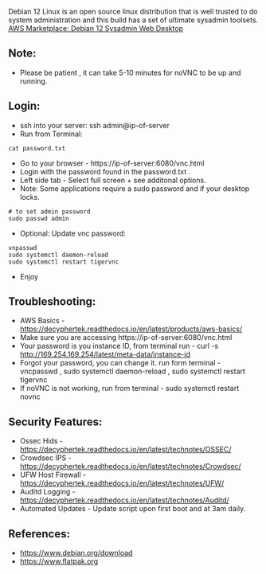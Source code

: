 Debian 12 Linux is an open source linux distribution that is well trusted to do system administration and this build has a set of ultimate sysadmin toolsets. [AWS Marketplace: Debian 12 Sysadmin Web Desktop ](https://aws.amazon.com/marketplace/pp/prodview-r2juwnhaqmp5i?sr=0-1&ref_=beagle&applicationId=AWSMPContessa)


Note:
-----
* Please be patient , it can take 5-10 minutes for noVNC to be up and running. 

Login:
------
* ssh into your server: ssh admin@ip-of-server
* Run from Terminal:
```
cat password.txt
```
* Go to your browser - https://ip-of-server:6080/vnc.html
* Login with the password found in the password.txt . 
* Left side tab - Select full screen + see additonal options.
* Note: Some applications require a sudo password and if your desktop locks. 
```
# to set admin password
sudo passwd admin

````
* Optional: Update vnc password: 
```
vnpasswd
sudo systemctl daemon-reload 
sudo systemctl restart tigervnc

```
* Enjoy

Troubleshooting:
----------------
* AWS Basics - https://decyphertek.readthedocs.io/en/latest/products/aws-basics/ 
* Make sure you are accessing https://ip-of-server:6080/vnc.html 
* Your password is you instance ID, from terminal run - curl -s http://169.254.169.254/latest/meta-data/instance-id 
* Forgot your password, you can change it. run form terminal - vncpasswd , sudo systemctl daemon-reload , sudo systemctl restart tigervnc
* If noVNC is not working, run from terminal - sudo systemctl restart novnc

Security Features:
------------------
* Ossec Hids - https://decyphertek.readthedocs.io/en/latest/technotes/OSSEC/ 
* Crowdsec IPS - https://decyphertek.readthedocs.io/en/latest/technotes/Crowdsec/ 
* UFW Host Firewall - https://decyphertek.readthedocs.io/en/latest/technotes/UFW/ 
* Auditd Logging - https://decyphertek.readthedocs.io/en/latest/technotes/Auditd/ 
* Automated Updates - Update script upon first boot and at 3am daily.

References:
----------
* https://www.debian.org/download 
* https://www.flatpak.org 
